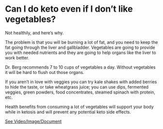 # Can I do keto even if I don’t like vegetables?

Not healthily, and here’s why.

The problem is that you will be burning a lot of fat, and you need to keep the fat going through the liver and gallbladder. Vegetables are going to provide you with needed nutrients and they are going to help organs like the liver to work better.

Dr. Berg recommends 7 to 10 cups of vegetables a day. Without vegetables it will be hard to flush out those organs.

If you aren’t in love with veggies you can try kale shakes with added berries to hide the taste, or take wheatgrass juice; you can use dips, fermented veggies, green powders, food concentrates, steamed spinach with protein, etc.

Health benefits from consuming a lot of vegetables will support your body while in ketosis and will prevent any potential keto side effects.

 [See Video/Image/Document](https://hls-player.drberg.com/asset?path=migrated-assets/keto-diet-without-veggies-explained-by-drberg)